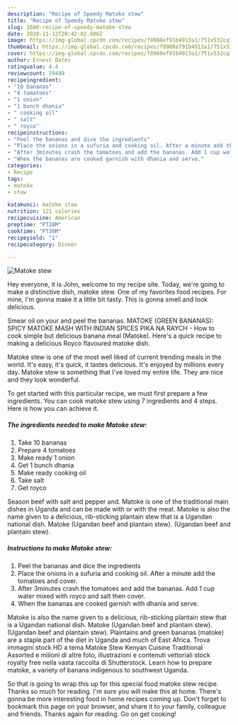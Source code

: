```yaml
---
description: "Recipe of Speedy Matoke stew"
title: "Recipe of Speedy Matoke stew"
slug: 1688-recipe-of-speedy-matoke-stew
date: 2020-11-12T20:42:02.606Z
image: https://img-global.cpcdn.com/recipes/f8988ef91b4913a1/751x532cq70/matoke-stew-recipe-main-photo.jpg
thumbnail: https://img-global.cpcdn.com/recipes/f8988ef91b4913a1/751x532cq70/matoke-stew-recipe-main-photo.jpg
cover: https://img-global.cpcdn.com/recipes/f8988ef91b4913a1/751x532cq70/matoke-stew-recipe-main-photo.jpg
author: Ernest Bates
ratingvalue: 4.4
reviewcount: 19449
recipeingredient:
- "10 bananas"
- "4 tomatoes"
- "1 onion"
- "1 bunch dhania"
- " cooking oil"
- " salt"
- " royco"
recipeinstructions:
- "Peel the bananas and dice the ingredients"
- "Place the onions in a sufuria and cooking oil. After a minute add the tomatoes and cover."
- "After 3minutes crash the tomatoes and add the bananas. Add 1 cup water mixed with royco and salt then cover."
- "When the bananas are cooked garnish with dhania and serve."
categories:
- Recipe
tags:
- matoke
- stew

katakunci: matoke stew 
nutrition: 121 calories
recipecuisine: American
preptime: "PT28M"
cooktime: "PT30M"
recipeyield: "1"
recipecategory: Dinner

---
```



![Matoke stew](https://img-global.cpcdn.com/recipes/f8988ef91b4913a1/751x532cq70/matoke-stew-recipe-main-photo.jpg)

Hey everyone, it is John, welcome to my recipe site. Today, we're going to make a distinctive dish, matoke stew. One of my favorites food recipes. For mine, I'm gonna make it a little bit tasty. This is gonna smell and look delicious.

Smear oil on your and peel the bananas. MATOKE (GREEN BANANAS): SPICY MATOKE MASH WITH INDIAN SPICES PIKA NA RAYCH - How to cook simple but delicious banana meal (Matoke). Here&#39;s a quick recipe to making a delicious Royco flavoured matoke dish.

Matoke stew is one of the most well liked of current trending meals in the world. It's easy, it's quick, it tastes delicious. It's enjoyed by millions every day. Matoke stew is something that I've loved my entire life. They are nice and they look wonderful.


To get started with this particular recipe, we must first prepare a few ingredients. You can cook matoke stew using 7 ingredients and 4 steps. Here is how you can achieve it.

<!--inarticleads1-->

##### The ingredients needed to make Matoke stew:

1. Take 10 bananas
1. Prepare 4 tomatoes
1. Make ready 1 onion
1. Get 1 bunch dhania
1. Make ready  cooking oil
1. Take  salt
1. Get  royco


Season beef with salt and pepper and. Matoke is one of the traditional main dishes in Uganda and can be made with or with the meat. Matoke is also the name given to a delicious, rib-sticking plantain stew that is a Ugandan national dish. Matoke (Ugandan beef and plantain stew). (Ugandan beef and plantain stew). 

<!--inarticleads2-->

##### Instructions to make Matoke stew:

1. Peel the bananas and dice the ingredients
1. Place the onions in a sufuria and cooking oil. After a minute add the tomatoes and cover.
1. After 3minutes crash the tomatoes and add the bananas. Add 1 cup water mixed with royco and salt then cover.
1. When the bananas are cooked garnish with dhania and serve.


Matoke is also the name given to a delicious, rib-sticking plantain stew that is a Ugandan national dish. Matoke (Ugandan beef and plantain stew). (Ugandan beef and plantain stew). Plaintains and green bananas (matoke) are a staple part of the diet in Uganda and much of East Africa. Trova immagini stock HD a tema Matoke Stew Kenyan Cuisine Traditional Assorted e milioni di altre foto, illustrazioni e contenuti vettoriali stock royalty free nella vasta raccolta di Shutterstock. Learn how to prepare matoke, a variety of banana indigenous to southwest Uganda. 

So that is going to wrap this up for this special food matoke stew recipe. Thanks so much for reading. I'm sure you will make this at home. There's gonna be more interesting food in home recipes coming up. Don't forget to bookmark this page on your browser, and share it to your family, colleague and friends. Thanks again for reading. Go on get cooking!
